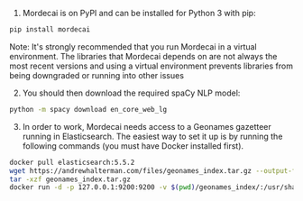 
1. Mordecai is on PyPI and can be installed for Python 3 with pip:

```bash
pip install mordecai
```

Note: It's strongly recommended that you run Mordecai in a virtual environment. The libraries that Mordecai depends on are not always the most recent versions and using a virtual environment prevents libraries from being downgraded or running into other issues

2. You should then download the required spaCy NLP model:

```bash
python -m spacy download en_core_web_lg
```

3. In order to work, Mordecai needs access to a Geonames gazetteer running in Elasticsearch. The easiest way to set it up is by running the following commands (you must have Docker installed first).

```bash
docker pull elasticsearch:5.5.2
wget https://andrewhalterman.com/files/geonames_index.tar.gz --output-file=wget_log.txt
tar -xzf geonames_index.tar.gz
docker run -d -p 127.0.0.1:9200:9200 -v $(pwd)/geonames_index/:/usr/share/elasticsearch/data elasticsearch:5.5.2
```